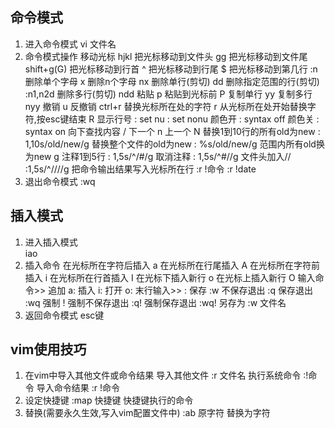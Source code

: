 ## 命令模式
1. 进入命令模式
	vi 文件名
2. 命令模式操作
	移动光标	hjkl
	把光标移动到文件头	gg
	把光标移动到文件尾	shift+g(G)
	把光标移动到行首	^
	把光标移动到行尾	$
	把光标移动到第几行	:n
	删除单个字母	x
	删除n个字母	nx
	删除单行(剪切)	dd
	删除指定范围的行(剪切)	:n1,n2d
	删除多行(剪切)	ndd
	粘贴	p
	粘贴到光标前	P
	复制单行	yy
	复制多行	nyy
	撤销	u
	反撤销	ctrl+r
	替换光标所在处的字符	r
	从光标所在处开始替换字符,按esc键结束	R
	显示行号	: set nu
				: set nonu
	颜色开	: syntax off
	颜色关	: syntax  on
	向下查找内容	/
	下一个	n
	上一个	N
	替换1到10行的所有old为new	: 1,10s/old/new/g
	替换整个文件的old为new	: %s/old/new/g
	范围内所有old换为new	g
	注释1到5行	: 1,5s/^/#/g
	取消注释	: 1,5s/^#//g
	文件头加入//	:1,5s/^/\/\//g
	把命令输出结果写入光标所在行	:r !命令
								:r !date
3. 退出命令模式
	:wq
## 插入模式
1. 进入插入模式	
	iao
2. 插入命令
	在光标所在字符后插入	a
	在光标所在行尾插入	A
	在光标所在字符前插入	i
	在光标所在行首插入	I
	在光标下插入新行	o
	在光标上插入新行	O
输入命令>>
	追加	a:
	插入	i:
	打开	o:
末行输入>>	:
    保存	:w
    不保存退出	:q
    保存退出	:wq
    强制	!
    强制不保存退出	:q!
    强制保存退出	:wq!
    另存为	:w	文件名
3. 返回命令模式
	esc键
## vim使用技巧
1. 在vim中导入其他文件或命令结果
	导入其他文件	:r 文件名
	执行系统命令	:!命令
	导入命令结果	:r !命令
2. 设定快捷键
	:map  快捷键  快捷键执行的命令
3. 替换(需要永久生效,写入vim配置文件中)
	:ab	原字符	替换为字符
    
	
	
	
	
	
	